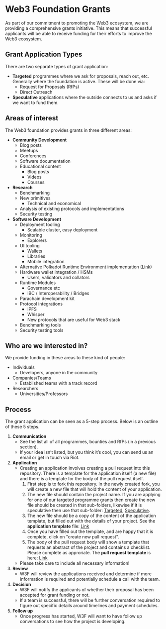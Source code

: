 # Web3 Foundation Grants

As part of our commitment to promoting the Web3 ecosystem, we are providing a comprehensive grants initiative. This means that successful applicants will be able to receive funding for their efforts to improve the Web3 ecosystem.

## Grant Application Types
There are two separate types of grant application:

* **Targeted** programmes where we ask for proposals, reach out, etc. Generally where the foundation is active. These will be done via:
  * Request for Proposals (RfPs)
  * Direct Outreach
* **Speculative** applications where the outside connects to us and asks if we want to fund them.

## Areas of interest
The Web3 foundation provides grants in three different areas:

* **Community Development**
  * Blog posts
  * Meetups
  * Conferences
  * Software documentation
  * Educational content
    * Blog posts
    * Videos
    * Courses
* **Research**
  * Benchmarking
  * New primitives
    * Technical and economical
  * Analysis of existing protocols and implementations
  * Security testing
* **Software Development**
  * Deployment tooling
    * Scalable cluster, easy deployment
  * Monitoring
    * Explorers
  * UI tooling
    * Wallets
    * Libraries
    * Mobile integration
  * Alternative Polkadot Runtime Environment implementation ([Link](https://github.com/w3f/Web3-collaboration/issues/12))
  * Hardware wallet integration / HSMs
    * Users, validators and collators
  * Runtime Modules
    * Governance etc
    * IBC / Interoperability / Bridges
  * Parachain development kit
  * Protocol integrations
    * IPFS
    * Whisper
    * New protocols that are useful for Web3 stack
  * Benchmarking tools
  * Security testing tools
  
  
## Who are we interested in?
  We provide funding in these areas to these kind of people:

* Individuals
  * Developers, anyone in the community
* Companies/Teams
  * Established teams with a track record
* Researchers
  * Universities/Professors
  
## Process
The grant application can be seen as a 5-step process. Below is an outline of these 5 steps.
  
1. **Communication**
   * See the list all of all programmes, bounties and RfPs (in a previous section).
   * If your idea isn&rsquo;t listed, but you think it&rsquo;s cool, you can send us an email or get in touch via Riot.
1. **Application**
   * Creating an application involves creating a pull request into this repository. There is a template for the application itself (a new file) and there is a template for the body of the pull request itself.
     1. First step is to fork this repository. In the newly created fork, you will create a new file that will hold the content of your application.
     1. The new file should contain the project name. If you are applying for one of our targeted programme grants then create the new file should be created in that sub-folders, likewise if it is speculative then use that sub-folder: [Targeted](https://github.com/w3f/Web3-collaboration/tree/master/grants/targeted), [Speculative](https://github.com/w3f/Web3-collaboration/tree/master/grants/speculative).
     1. The new file should be a copy of the content of the application template, but filled out with the details of your project. See the **application template** file: [Link](https://github.com/w3f/Web3-collaboration/blob/master/grants/grant_application_template.md)  
     1. Once you have filled out the template, and are happy that it is complete, click on "create new pull request".
     1. The body of the pull request body will show a template that requests an abstract of the project and contains a checklist. Please complete as approriate. The **pull request template** is here: [Link](https://github.com/w3f/Web3-collaboration/blob/master/.github/PULL_REQUEST_TEMPLATE/grant_application.md)
   * Please take care to include all necessary information!
1. **Review**
   * W3F will review the applications received and determine if more information is required and potentially schedule a call with the team.
1. **Decision**
   * W3F will notify the applicants of whether their proposal has been accepted for grant funding or not.
   * If a team is successful, there will be further conversation required to figure out specific details around timelines and payment schedules.
1. **Follow up**
   * Once progress has started, W3F will want to have follow up conversations to see how the project is developing.


  
  
  

